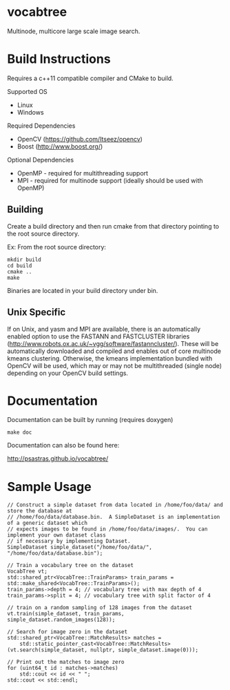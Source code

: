 vocabtree
=========

Multinode, multicore large scale image search.


Build Instructions
===================

Requires a c++11 compatible compiler and CMake to build.

Supported OS

* Linux
* Windows

Required Dependencies

* OpenCV (https://github.com/Itseez/opencv)
* Boost (http://www.boost.org/)

Optional Dependencies

* OpenMP - required for multithreading support
* MPI - required for multinode support (ideally should be used with OpenMP)

Building
----------

Create a build directory and then run cmake from that directory pointing to the root source directory.

Ex: From the root source directory:

    mkdir build
    cd build
    cmake ..
    make

Binaries are located in your build directory under bin.

Unix Specific
----------
If on Unix, and yasm and MPI are available, there is an automatically enabled option to use the FASTANN and 
FASTCLUSTER libraries (http://www.robots.ox.ac.uk/~vgg/software/fastanncluster/).  These will be automatically 
downloaded and compiled and enables out of core multinode kmeans clustering.  Otherwise, the kmeans 
implementation bundled with OpenCV will be used, which may or may not be multithreaded (single node) 
depending on your OpenCV build settings.


Documentation
===================

Documentation can be built by running (requires doxygen)

    make doc

Documentation can also be found here:

http://psastras.github.io/vocabtree/


Sample Usage
===================
    // Construct a simple dataset from data located in /home/foo/data/ and store the database at 
    // /home/foo/data/database.bin.  A SimpleDataset is an implementation of a generic dataset which
    // expects images to be found in /home/foo/data/images/.  You can implement your own dataset class
    // if necessary by implementing Dataset.
    SimpleDataset simple_dataset("/home/foo/data/", "/home/foo/data/database.bin");
    
    // Train a vocabulary tree on the dataset
    VocabTree vt;
    std::shared_ptr<VocabTree::TrainParams> train_params = std::make_shared<VocabTree::TrainParams>();
    train_params->depth = 4; // vocabulary tree with max depth of 4
    train_params->split = 4; // vocabulary tree with split factor of 4
    
    // train on a random sampling of 128 images from the dataset
    vt.train(simple_dataset, train_params, simple_dataset.random_images(128));
    
    // Search for image zero in the dataset
    std::shared_ptr<VocabTree::MatchResults> matches =
        std::static_pointer_cast<VocabTree::MatchResults>(vt.search(simple_dataset, nullptr, simple_dataset.image(0)));
    
    // Print out the matches to image zero
    for (uint64_t id : matches->matches)
        std::cout << id << " ";
    std::cout << std::endl;
